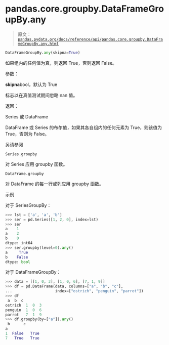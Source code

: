 # pandas.core.groupby.DataFrameGroupBy.any

> 原文：[`pandas.pydata.org/docs/reference/api/pandas.core.groupby.DataFrameGroupBy.any.html`](https://pandas.pydata.org/docs/reference/api/pandas.core.groupby.DataFrameGroupBy.any.html)

```py
DataFrameGroupBy.any(skipna=True)
```

如果组内的任何值为真，则返回 True，否则返回 False。

参数：

**skipna**bool，默认为 True

标志以在真值测试期间忽略 nan 值。

返回：

Series 或 DataFrame

DataFrame 或 Series 的布尔值，如果其各自组内的任何元素为 True，则该值为 True，否则为 False。

另请参阅

`Series.groupby`

对 Series 应用 groupby 函数。

`DataFrame.groupby`

对 DataFrame 的每一行或列应用 groupby 函数。

示例

对于 SeriesGroupBy：

```py
>>> lst = ['a', 'a', 'b']
>>> ser = pd.Series([1, 2, 0], index=lst)
>>> ser
a    1
a    2
b    0
dtype: int64
>>> ser.groupby(level=0).any()
a     True
b    False
dtype: bool 
```

对于 DataFrameGroupBy：

```py
>>> data = [[1, 0, 3], [1, 0, 6], [7, 1, 9]]
>>> df = pd.DataFrame(data, columns=["a", "b", "c"],
...                   index=["ostrich", "penguin", "parrot"])
>>> df
 a  b  c
ostrich  1  0  3
penguin  1  0  6
parrot   7  1  9
>>> df.groupby(by=["a"]).any()
 b      c
a
1  False   True
7   True   True 
```
